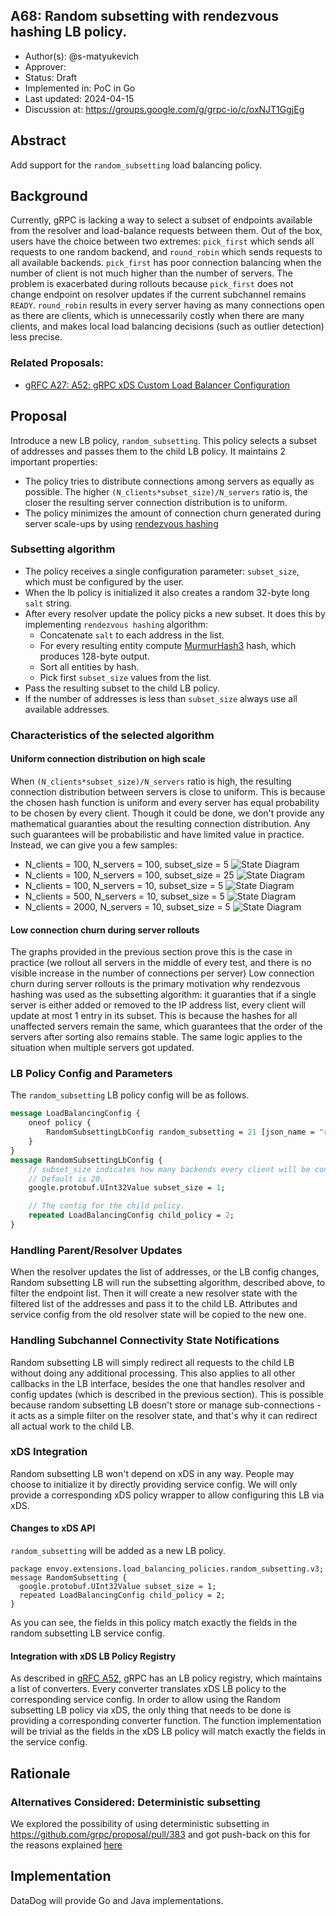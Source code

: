 A68: Random subsetting with rendezvous hashing LB policy.
----
* Author(s): @s-matyukevich
* Approver: 
* Status: Draft
* Implemented in: PoC in Go
* Last updated: 2024-04-15
* Discussion at: https://groups.google.com/g/grpc-io/c/oxNJT1GgjEg

## Abstract

Add support for the `random_subsetting` load balancing policy.

## Background

Currently, gRPC is lacking a way to select a subset of endpoints available from the resolver and load-balance requests between them. Out of the box, users have the choice between two extremes: `pick_first` which sends all requests to one random backend, and `round_robin` which sends requests to all available backends. `pick_first` has poor connection balancing when the number of client is not much higher than the number of servers. The problem is exacerbated during rollouts because `pick_first` does not change endpoint on resolver updates if the current subchannel remains `READY`. `round_robin` results in every server having as many connections open as there are clients, which is unnecessarily costly when there are many clients, and makes local load balancing decisions (such as outlier detection) less precise.

### Related Proposals: 
* [gRFC A27: A52: gRPC xDS Custom Load Balancer Configuration](https://github.com/grpc/proposal/blob/master/A52-xds-custom-lb-policies.md)

## Proposal

Introduce a new LB policy, `random_subsetting`. This policy selects a subset of addresses and passes them to the child LB policy. It maintains 2 important properties:
* The policy tries to distribute connections among servers as equally as possible. The higher `(N_clients*subset_size)/N_servers` ratio is, the closer the resulting server connection distribution is to uniform.
* The policy minimizes the amount of connection churn generated during server scale-ups by using [rendezvous hashing](https://en.wikipedia.org/wiki/Rendezvous_hashing)

### Subsetting algorithm

* The policy receives a single configuration parameter: `subset_size`, which must be configured by the user.
* When the lb policy is initialized it also creates a random 32-byte long `salt` string. 
* After every resolver update the policy picks a new subset. It does this by implementing `rendezvous hashing` algorithm:
  * Concatenate `salt` to each address in the list.
  * For every resulting entity compute [MurmurHash3](https://en.wikipedia.org/wiki/MurmurHash) hash, which produces 128-byte output.
  * Sort all entities by hash.
  * Pick first `subset_size` values from the list.
* Pass the resulting subset to the child LB policy.
* If the number of addresses is less than `subset_size` always use all available addresses.

### Characteristics of the selected algorithm

#### Uniform connection distribution on high scale

When `(N_clients*subset_size)/N_servers` ratio is high, the resulting connection distribution between servers is close to uniform. This is because the chosen hash function is uniform and every server has equal probability to be chosen by every client. 
Though it could be done, we don't provide any mathematical guaranties about the resulting connection distribution. Any such guarantees will be probabilistic and have limited value in practice. Instead, we can give you a few samples:
* N_clients = 100, N_servers = 100, subset_size = 5
![State Diagram](A68_graphics/subsetting100-100-5.png)
* N_clients = 100, N_servers = 100, subset_size = 25
![State Diagram](A68_graphics/subsetting100-100-25.png)
* N_clients = 100, N_servers = 10, subset_size = 5
![State Diagram](A68_graphics/subsetting100-10-5.png)
* N_clients = 500, N_servers = 10, subset_size = 5
![State Diagram](A68_graphics/subsetting500-10-5.png)
* N_clients = 2000, N_servers = 10, subset_size = 5
![State Diagram](A68_graphics/subsetting2000-10-5.png)

#### Low connection churn during server rollouts

The graphs provided in the previous section prove this is the case in practice (we rollout all servers in the middle of every test, and there is no visible increase in the number of connections per server) Low connection churn during server rollouts is the primary motivation why rendezvous hashing was used as the subsetting algorithm: it guaranties that if a single server is either added or removed to the IP address list, every client will update at most 1 entry in its subset. This is because the hashes for all unaffected servers remain the same, which guarantees that the order of the servers after sorting also remains stable. The same logic applies to the situation when multiple servers got updated. 

### LB Policy Config and Parameters

The `random_subsetting` LB policy config will be as follows.

```proto
message LoadBalancingConfig {
    oneof policy {
        RandomSubsettingLbConfig random_subsetting = 21 [json_name = "random_subsetting"];
    }
}
message RandomSubsettingLbConfig {
    // subset_size indicates how many backends every client will be connected to.
    // Default is 20.
    google.protobuf.UInt32Value subset_size = 1;

    // The config for the child policy.
    repeated LoadBalancingConfig child_policy = 2;
}
```


### Handling Parent/Resolver Updates

When the resolver updates the list of addresses, or the LB config changes, Random subsetting LB will run the subsetting algorithm, described above, to filter the endpoint list. Then it will create a new resolver state with the filtered list of the addresses and pass it to the child LB. Attributes and service config from the old resolver state will be copied to the new one. 

### Handling Subchannel Connectivity State Notifications

Random subsetting LB will simply redirect all requests to the child LB without doing any additional processing. This also applies to all other callbacks in the LB interface, besides the one that handles resolver and config updates (which is described in the previous section). This is possible because random subsetting LB doesn't store or manage sub-connections - it acts as a simple filter on the resolver state, and that's why it can redirect all actual work to the child LB. 

### xDS Integration

Random subsetting LB won't depend on xDS in any way. People may choose to initialize it by directly providing service config. We will only provide a corresponding xDS policy wrapper to allow configuring this LB via xDS.

#### Changes to xDS API

`random_subsetting` will be added as a new LB policy.

```textproto
package envoy.extensions.load_balancing_policies.random_subsetting.v3;
message RandomSubsetting {
  google.protobuf.UInt32Value subset_size = 1;
  repeated LoadBalancingConfig child_policy = 2;
}
```

As you can see, the fields in this policy match exactly the fields in the random subsetting LB service config.

#### Integration with xDS LB Policy Registry
As described in [gRFC A52](https://github.com/grpc/proposal/blob/master/A52-xds-custom-lb-policies.md), gRPC has an LB policy registry, which maintains a list of converters. Every converter translates xDS LB policy to the corresponding service config. In order to allow using the Random subsetting LB policy via xDS, the only thing that needs to be done is providing a corresponding converter function. The function implementation will be trivial as the fields in the xDS LB policy will match exactly the fields in the service config.

## Rationale
### Alternatives Considered: Deterministic subsetting

We explored the possibility of using deterministic subsetting in https://github.com/grpc/proposal/pull/383  and got push-back on this for the reasons explained [here](https://github.com/grpc/proposal/pull/383#discussion_r1334587561)

## Implementation
DataDog will provide Go and Java implementations.

